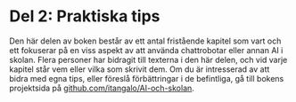 # Del 2: Praktiska tips
Den här delen av boken består av ett antal fristående kapitel som vart och ett fokuserar på en viss aspekt av att använda chattrobotar eller annan AI i skolan. Flera personer har bidragit till texterna i den här delen, och vid varje kapitel står vem eller vilka som skrivit dem. Om du är intresserad av att bidra med egna tips, eller föreslå förbättringar i de befintliga, gå till bokens projektsida på [github.com/itangalo/AI-och-skolan][1].

[1]:	https://github.com/Itangalo/AI-och-skolan